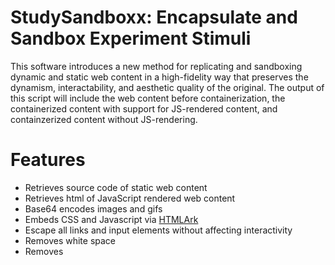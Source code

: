 # StudySandboxx: Encapsulate and Sandbox Experiment Stimuli
This software introduces a new method for replicating and sandboxing dynamic and static web content in a high-fidelity way that preserves the dynamism, interactability, and aesthetic quality of the original. The output of this script will include the web content before containerization, the containerized content with support for JS-rendered content, and containzerized content without JS-rendering.

# Features 
* Retrieves source code of static web content
* Retrieves html of JavaScript rendered web content
* Base64 encodes images and gifs
* Embeds CSS and Javascript via [HTMLArk](https://github.com/BitLooter/htmlark)
* Escape all links and input elements without affecting interactivity
* Removes white space
* Removes <script> and <iframe> tags 
* Removes HTML attributes allowing .ico file requests
* Optional: replace links with specified target addresses

## Requirements
* [ChromeDriver](http://chromedriver.chromium.org/downloads) Version 2.46
    * Must declare the path to the ChromeDriver in contain.py before use
* Windows, MacOS, or Linux or OS acceptable

## Installation
```
sudo apt-get install python3
sudo apt-get install python3-pip
pip3 install HTMLArk
pip3 install selenium
pip3 install argparse
pip3 install beautifulsoup4
pip3 install urllib3
pip3 install pandas
git clone https://github.com/gewethor/containerize-experiment-stimuli
```
## Getting started
### Configuring Path to web driver
Within the contain.py script, the Chrome Driver needs to be in PATH. On lines 23 and 141, change the following to include the PATH to chomedriver.exe

```cs
webdriver_path = '' #Replace with chrome webdriver path
```

### Basic usage - Single Website
To sandbox and encapsulate a single website simply:

```
python3 contain.py -u [web address of site]
```

Example
```
python3 contain.py -u https://www.facebook.com
```
[Output](docs/basic_usage)
    
### Modifying embedded links in the content
If a single website is being containerized, the web address and (optionally) the link target address will be entered in the command-line.

For containerization as well as transformation of content links:

```
python3 contain.py -u [web address of site] -l [link target address]
```

Example:
```
python3 contain.py -u https://www.facebook.com -l http://www.anothersite.com/
```
[Output](docs/single_modifying_links)  

### Multiple Websites 
If multiple websites are being containerized, the input will be entered via a csv file. The csv not include headers and should be structured as follows:

| website name | URL | optional: link target address |

| facebook | https://www.facebook.com/ | http://www.testingwebsite.com/ |
| ------------- |:-------------:| -----:|
| github | https://github.com/ |
| dropbox | https://www.dropbox.com/home |
 
If the user does not wish the change the target addresses of the content links, the third column will be left blank.

Example:
```
python3 contain.py -i [path-to-csv]
```
[Output](docs/multiple_usage) 

# Testing Study-Sandboxx
For usability purposes, the JS-rendered and static Study-Sandboxx processes can be easily and directly compared against other common techniques researchers use when running studies with websites from the wild. This testing component compares our sandboxing approach against using the live site, saving the website locally using "Save As" with the format "Webpage, HTML Only", and [Grabzit](https://grabz.it/api/) a tool used to capture and convert webpages. 

## Testing Metrics
Each of the containerization techniques are compared using six testing metrics categorized into three groups; fidelity, security, and privacy.

* Fidelity
    * The percent of pixel difference between a screenshot of the origin website and a screenshot of website acquired using each of the content techniques 
    * The total amount of interactive elements within each webpage
* Security
    * The number of running scripts within the browser
    * The number of non-image http requests for third party sources
* Privacy
    * The number of cookies from the origin website
    * The number of running iframes


## Installation
```
npm install request
npm install sleep
npm install pixelmatch
npm install sharp
pip3 install GrabzIt
npm install cli-table
npm install colors
npm install python-shell
```
## Requirements 
In order to run the script, a free account with [Grabzit](https://grabz.it/api/) must be created so an application key and "secret" are generated. The application key and "secret" must be declared in the grabzit.py file.

## Usage
To run the testing script:
```
node compare.js [target webpage]
```
Example: 
```
node compare.js https://www.facebook.com
```

[Output](docs/testing_output/compare_output.png) 

## License 
StudySandboxx is released under the MIT license, which may be found in the LICENSE file
